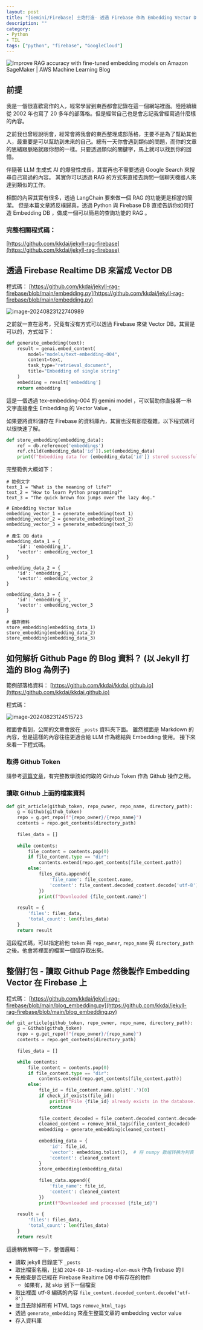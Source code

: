 ```yaml
---
layout: post
title: "[Gemini/Firebase] 土炮打造- 透過 Firebase 作為 Embedding Vector DB 透過 Gemini 來幫你的 Github Page Blog 做 RAG 服務"
description: ""
category: 
- Python 
- TIL
tags: ["python", "firebase", "GoogleCloud"]
---
```


![Improve RAG accuracy with fine-tuned embedding models on Amazon SageMaker |  AWS Machine Learning Blog](../images/2022/ML-16788_image001.png)

## 前提

我是一個很喜歡寫作的人，經常學習到東西都會記錄在這一個網站裡面。陸陸續續從 2002 年也寫了 20 多年的部落格。但是經常自己也是會忘記我曾經寫過什麼樣的內容。 

之前我也曾經說明會，經常會將我會的東西整理成部落格，主要不是為了幫助其他人，最重要是可以幫助到未來的自己。總有一天你會遇到類似的問題，而你的文章的思緒跟脈絡就跟你想的一樣。只要透過類似的關鍵字，馬上就可以找到你的回憶。

伴隨著 LLM 生成式 AI 的爆發性成長，其實再也不需要透過 Google Search 來搜尋自己寫過的內容。 其實你可以透過 RAG 的方式來直接去詢問一個聊天機器人來達到類似的工作。

相關的內容其實有很多，透過 LangChain 要來做一個 RAG 的功能更是相當的簡潔。 但是本篇文章將反樸歸真，透過 Python 與 Firebase DB 直接告訴你如何打造 Embedding DB ，做成一個可以簡易的查詢功能的 RAG 。



### 完整相關程式碼：

[https://github.com/kkdai/jekyll-rag-firebase](https://github.com/kkdai/jekyll-rag-firebase)



## 透過 Firebase Realtime DB 來當成 Vector DB

程式碼： [https://github.com/kkdai/jekyll-rag-firebase/blob/main/embedding.py](https://github.com/kkdai/jekyll-rag-firebase/blob/main/embedding.py)

![image-20240823122740989](../images/2022/image-20240823122740989.png)

之前就一直在思考，究竟有沒有方式可以透過 Firebase 來做 Vector DB。其實是可以的，方式如下：

```python
def generate_embedding(text):
    result = genai.embed_content(
        model="models/text-embedding-004",
        content=text,
        task_type="retrieval_document",
        title="Embedding of single string"
    )
    embedding = result['embedding']
    return embedding
```

這是一個透過 tex-embedding-004 的 gemini model ，可以幫助你直接將一串文字直接產生 Embedding 的 Vector Value 。

如果要將資料儲存在 Firebase 的資料庫內，其實也沒有那麼複雜。以下程式碼可以很快速了解。

```python
def store_embedding(embedding_data):
    ref = db.reference('embeddings')
    ref.child(embedding_data['id']).set(embedding_data)
    print(f"Embedding data for {embedding_data['id']} stored successfully.")
```

完整範例大概如下：

```
# 範例文字
text_1 = "What is the meaning of life?"
text_2 = "How to learn Python programming?"
text_3 = "The quick brown fox jumps over the lazy dog."

# Embedding Vector Value
embedding_vector_1 = generate_embedding(text_1)
embedding_vector_2 = generate_embedding(text_2)
embedding_vector_3 = generate_embedding(text_3)

# 產生 DB data
embedding_data_1 = {
    'id': 'embedding_1',
    'vector': embedding_vector_1
}

embedding_data_2 = {
    'id': 'embedding_2',
    'vector': embedding_vector_2
}

embedding_data_3 = {
    'id': 'embedding_3',
    'vector': embedding_vector_3
}

# 儲存資料
store_embedding(embedding_data_1)
store_embedding(embedding_data_2)
store_embedding(embedding_data_3)
```



## 如何解析 Github Page 的 Blog 資料？ (以 Jekyll 打造的 Blog 為例子)

範例部落格資料： [https://github.com/kkdai/kkdai.github.io](https://github.com/kkdai/kkdai.github.io)

程式碼： 

![image-20240823124515723](../images/2022/image-20240823124515723.png)

裡面會看到，公開的文章會放在 `_posts` 資料夾下面。 雖然裡面是 Markdown 的內容，但是這樣的內容往往更適合給 LLM 作為總結與 Embedding 使用。 接下來來看一下程式碼。

### 取得 Github Token 

請參考[這篇文章](https://www.evanlin.com/go-github-issue/)，有完整教學該如何取的 Github Token 作為 Github 操作之用。



### 讀取 Github 上面的檔案資料

```python
def git_article(github_token, repo_owner, repo_name, directory_path):
    g = Github(github_token)
    repo = g.get_repo(f"{repo_owner}/{repo_name}")
    contents = repo.get_contents(directory_path)
    
    files_data = []
    
    while contents:
        file_content = contents.pop(0)
        if file_content.type == "dir":
            contents.extend(repo.get_contents(file_content.path))
        else:
            files_data.append({
                'file_name': file_content.name,
                'content': file_content.decoded_content.decode('utf-8')
            })
            print(f"Downloaded {file_content.name}")
    
    result = {
        'files': files_data,
        'total_count': len(files_data)
    }
    return result
```

這段程式碼，可以指定給他 `token` 與 `repo_owner`, `repo_name` 與 `directory_path` 之後。他會將裡面的檔案一個個存取出來。



## 整個打包 - 讀取 Github Page 然後製作 Embedding Vector 在 Firebase 上

程式碼：  [https://github.com/kkdai/jekyll-rag-firebase/blob/main/blog_embedding.py](https://github.com/kkdai/jekyll-rag-firebase/blob/main/blog_embedding.py)

```python
def git_article(github_token, repo_owner, repo_name, directory_path):
    g = Github(github_token)
    repo = g.get_repo(f"{repo_owner}/{repo_name}")
    contents = repo.get_contents(directory_path)
    
    files_data = []

    while contents:
        file_content = contents.pop(0)
        if file_content.type == "dir":
            contents.extend(repo.get_contents(file_content.path))
        else:
            file_id = file_content.name.split('.')[0]
            if check_if_exists(file_id):
                print(f"File {file_id} already exists in the database. Skipping.")
                continue
            
            file_content_decoded = file_content.decoded_content.decode('utf-8')
            cleaned_content = remove_html_tags(file_content_decoded)
            embedding = generate_embedding(cleaned_content)
            
            embedding_data = {
                'id': file_id,
                'vector': embedding.tolist(),  # 将 numpy 数组转换为列表
                'content': cleaned_content
            }
            store_embedding(embedding_data)
            
            files_data.append({
                'file_name': file_id,
                'content': cleaned_content
            })
            print(f"Downloaded and processed {file_id}")
    
    result = {
        'files': files_data,
        'total_count': len(files_data)
    }
    return result
```

這邊稍微解釋一下，整個邏輯：

- 讀取 jekyll 目錄底下 `_posts`
- 取出檔案名稱，比如 `2024-08-10-reading-elon-musk` 作為 firebase 的 I
- 先檢查是否已經在 Firebase Realtime DB 中有存在的物件
  - 如果有，就 skip 到下一個檔案
- 取出裡面 utf-8 編碼的內容 `file_content.decoded_content.decode('utf-8')`
- 並且去除掉所有 HTML tags `remove_html_tags`
- 透過 `generate_embedding` 來產生整篇文章的 embedding vector value
- 存入資料庫

